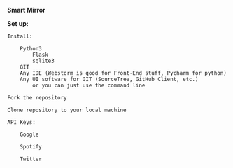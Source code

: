 **Smart Mirror**

**Set up:**

    Install:

        Python3
            Flask
            sqlite3
        GIT
        Any IDE (Webstorm is good for Front-End stuff, Pycharm for python)
        Any UI software for GIT (SourceTree, GitHub Client, etc.)
            or you can just use the command line
    
    Fork the repository
 
    Clone repository to your local machine
    
    API Keys:
        
        Google
        
        Spotify
        
        Twitter
    
